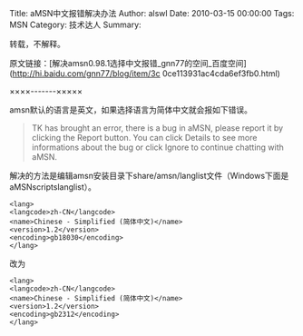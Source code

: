 Title: aMSN中文报错解决办法
Author: alswl
Date: 2010-03-15 00:00:00
Tags: MSN
Category: 技术达人
Summary: 

转载，不解释。

原文链接：[解决amsn0.98.1选择中文报错_gnn77的空间_百度空间](http://hi.baidu.com/gnn77/blog/item/3c
0ce113931ac4cda6ef3fb0.html)

××××-------×××××

amsn默认的语言是英文，如果选择语言为简体中文就会报如下错误。

> TK has brought an error, there is a bug in aMSN, please report it by
clicking the Report button. You can click Details to see more informations
about the bug or click Ignore to continue chatting with aMSN.

解决的方法是编辑amsn安装目录下share/amsn/langlist文件（Windows下面是aMSNscriptslanglist）。

    
    <lang>
    <langcode>zh-CN</langcode>
    <name>Chinese - Simplified (简体中文)</name>
    <version>1.2</version>
    <encoding>gb18030</encoding>
    </lang>

改为

    
    <lang>
    <langcode>zh-CN</langcode>
    <name>Chinese - Simplified (简体中文)</name>
    <version>1.2</version>
    <encoding>gb2312</encoding>
    </lang>

